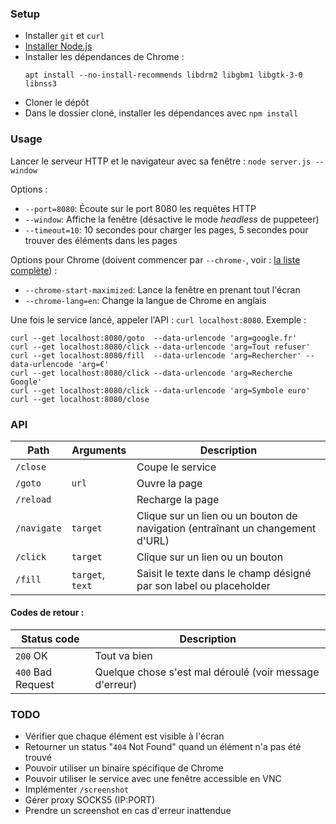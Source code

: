 ### Setup

-  Installer `git` et `curl`
-  [Installer Node.js](https://nodejs.org/en/download/package-manager)
-  Installer les dépendances de Chrome :
   ```
   apt install --no-install-recommends libdrm2 libgbm1 libgtk-3-0 libnss3
   ```
-  Cloner le dépôt
-  Dans le dossier cloné, installer les dépendances avec `npm install`

### Usage

Lancer le serveur HTTP et le navigateur avec sa fenêtre : `node server.js --window`

Options :

-  `--port=8080`: Écoute sur le port 8080 les requêtes HTTP
-  `--window`: Affiche la fenêtre (désactive le mode _headless_ de puppeteer)
-  `--timeout=10`: 10 secondes pour charger les pages, 5 secondes pour trouver des éléments dans les pages

Options pour Chrome (doivent commencer par `--chrome-`, voir : [la liste complète](https://peter.sh/experiments/chromium-command-line-switches)) :

-  `--chrome-start-maximized`: Lance la fenêtre en prenant tout l'écran
-  `--chrome-lang=en`: Change la langue de Chrome en anglais

Une fois le service lancé, appeler l'API : `curl localhost:8080`. Exemple :

```
curl --get localhost:8080/goto  --data-urlencode 'arg=google.fr'
curl --get localhost:8080/click --data-urlencode 'arg=Tout refuser'
curl --get localhost:8080/fill  --data-urlencode 'arg=Rechercher' --data-urlencode 'arg=€'
curl --get localhost:8080/click --data-urlencode 'arg=Recherche Google'
curl --get localhost:8080/click --data-urlencode 'arg=Symbole euro'
curl --get localhost:8080/close
```

### API

| Path        | Arguments        | Description                                                                    |
| ----------- | ---------------- | ------------------------------------------------------------------------------ |
| `/close`    |                  | Coupe le service                                                               |
| `/goto`     | `url`            | Ouvre la page                                                                  |
| `/reload`   |                  | Recharge la page                                                               |
| `/navigate` | `target`         | Clique sur un lien ou un bouton de navigation (entraînant un changement d'URL) |
| `/click`    | `target`         | Clique sur un lien ou un bouton                                                |
| `/fill`     | `target`, `text` | Saisit le texte dans le champ désigné par son label ou placeholder             |

#### Codes de retour :

| Status code       | Description                                             |
| ----------------- | ------------------------------------------------------- |
| `200` OK          | Tout va bien                                            |
| `400` Bad Request | Quelque chose s'est mal déroulé (voir message d'erreur) |

### TODO

-  Vérifier que chaque élément est visible à l'écran
-  Retourner un status "`404` Not Found" quand un élément n'a pas été trouvé
-  Pouvoir utiliser un binaire spécifique de Chrome
-  Pouvoir utiliser le service avec une fenêtre accessible en VNC
-  Implémenter `/screenshot`
-  Gérer proxy SOCKS5 (IP:PORT)
-  Prendre un screenshot en cas d'erreur inattendue
